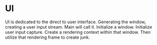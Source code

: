 # UI

UI is dedicated to the direct to user interface. 
Generating the window, creating a user input stream.
Main will call it. Initialize a window. 
Initialize user input capture. Create a rendering context
within that window. Then utilize that rendering frame to create junk.
